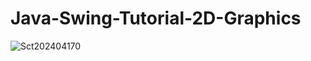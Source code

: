 # Java-Swing-Tutorial-2D-Graphics



![Sct202404170](https://github.com/AbikoAzh/Java-Swing-Tutorial-2D-Graphics/assets/165510364/f933fef0-a6e2-4acb-a37c-49ade0b787f5)
